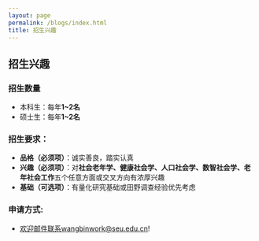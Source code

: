 ```yaml
---
layout: page
permalink: /blogs/index.html
title: 招生兴趣
---
```


## **招生兴趣**
###  招生数量
- 本科生：每年**1~2名**
- 硕士生：每年**1~2名**

### 招生要求：
- **品格（必须项）**：诚实善良，踏实认真
- **兴趣（必须项）**：对**社会老年学、健康社会学、人口社会学、数智社会学、老年社会工作**五个任意方面或交叉方向有浓厚兴趣
- **基础（可选项）**：有量化研究基础或田野调查经验优先考虑 
  
### 申请方式:
- 欢迎邮件联系wangbinwork@seu.edu.cn!

<br>
